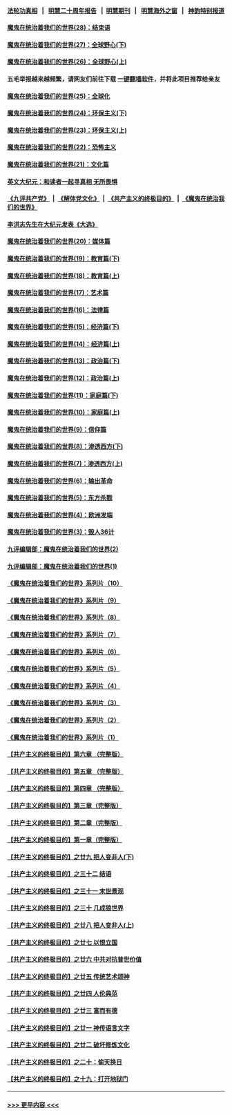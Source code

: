 #### [法轮功真相](https://github.com/gfw-breaker/truth/blob/master/README.md?t=0) &nbsp;&nbsp;|&nbsp;&nbsp; [明慧二十周年报告](https://github.com/gfw-breaker/mh-reports/blob/master/README.md?t=0) &nbsp;&nbsp;|&nbsp;&nbsp;[明慧期刊](https://github.com/gfw-breaker/mh-qikan) &nbsp;&nbsp;|&nbsp;&nbsp; [明慧海外之窗](https://github.com/gfw-breaker/mh-news/blob/master/README.md?t=0) &nbsp;&nbsp;|&nbsp;&nbsp; [神韵特别报道](https://github.com/gfw-breaker/mh-news/blob/master/shenyun.md?t=0)
#### [魔鬼在统治着我们的世界(28)：结束语](../pages/nsc422/n10936246.md?t=07050002) 
#### [魔鬼在统治着我们的世界(27)：全球野心(下)](../pages/nsc422/n10928319.md?t=07050002) 
#### [魔鬼在统治着我们的世界(26)：全球野心(上)](../pages/nsc422/n10900318.md?t=07050002) 
#### 五毛举报越来越频繁，请网友们前往下载 [一键翻墙软件](https://github.com/gfw-breaker/ssr-accounts)，并将此项目推荐给亲友
#### [魔鬼在统治着我们的世界(25)：全球化](../pages/nsc422/n10788205.md?t=07050002) 
#### [魔鬼在统治着我们的世界(24)：环保主义(下)](../pages/nsc422/n10695307.md?t=07050002) 
#### [魔鬼在统治着我们的世界(23)：环保主义(上)](../pages/nsc422/n10688613.md?t=07050002) 
#### [魔鬼在统治着我们的世界(22)：恐怖主义](../pages/nsc422/n10614727.md?t=07050002) 
#### [魔鬼在统治着我们的世界(21)：文化篇](../pages/nsc422/n10597706.md?t=07050002) 
#### [英文大纪元：和读者一起寻真相 无所畏惧](../pages/nsc422/n12542027.md?t=07050002) 
#### [《九评共产党》](https://github.com/begood0513/9ping.md/blob/master/README.md) &nbsp;|&nbsp; [《解体党文化》](../../../../jtdwh.md/blob/master/README.md)  &nbsp;|&nbsp; [《共产主义的终极目的》](../../../../gczydzjmd.md/blob/master/README.md) &nbsp;|&nbsp; [《魔鬼在统治我们的世界》](../../../../mgztzwmdsj.md/blob/master/README.md) 
#### [李洪志先生在大纪元发表《大选》](../pages/nsc422/n12534746.md?t=07050002) 
#### [魔鬼在统治着我们的世界(20)：媒体篇](../pages/nsc422/n10586579.md?t=07050002) 
#### [魔鬼在统治着我们的世界(19)：教育篇(下)](../pages/nsc422/n10564808.md?t=07050002) 
#### [魔鬼在统治着我们的世界(18)：教育篇(上)](../pages/nsc422/n10526970.md?t=07050002) 
#### [魔鬼在统治着我们的世界(17)：艺术篇](../pages/nsc422/n10499093.md?t=07050002) 
#### [魔鬼在统治着我们的世界(16)：法律篇](../pages/nsc422/n10485969.md?t=07050002) 
#### [魔鬼在统治着我们的世界(15)：经济篇(下)](../pages/nsc422/n10469975.md?t=07050002) 
#### [魔鬼在统治着我们的世界(14)：经济篇(上)](../pages/nsc422/n10457370.md?t=07050002) 
#### [魔鬼在统治着我们的世界(13)：政治篇(下)](../pages/nsc422/n10448270.md?t=07050002) 
#### [魔鬼在统治着我们的世界(12)：政治篇(上)](../pages/nsc422/n10444576.md?t=07050002) 
#### [魔鬼在统治着我们的世界(11)：家庭篇(下)](../pages/nsc422/n10440961.md?t=07050002) 
#### [魔鬼在统治着我们的世界(10)：家庭篇(上)](../pages/nsc422/n10435448.md?t=07050002) 
#### [魔鬼在统治着我们的世界(9)：信仰篇](../pages/nsc422/n10432159.md?t=07050002) 
#### [魔鬼在统治着我们的世界(8)：渗透西方(下)](../pages/nsc422/n10429603.md?t=07050002) 
#### [魔鬼在统治着我们的世界(7)：渗透西方(上)](../pages/nsc422/n10426013.md?t=07050002) 
#### [魔鬼在统治着我们的世界(6)：输出革命](../pages/nsc422/n10421536.md?t=07050002) 
#### [魔鬼在统治着我们的世界(5)：东方杀戮](../pages/nsc422/n10417707.md?t=07050002) 
#### [魔鬼在统治着我们的世界(4)：欧洲发端](../pages/nsc422/n10414890.md?t=07050002) 
#### [魔鬼在统治着我们的世界(3)：毁人36计](../pages/nsc422/n10411583.md?t=07050002) 
#### [九评编辑部：魔鬼在统治着我们的世界(2)](../pages/nsc422/n10410036.md?t=07050002) 
#### [九评编辑部：魔鬼在统治着我们的世界(1)](../pages/nsc422/n10406825.md?t=07050002) 
#### [《魔鬼在统治着我们的世界》系列片（10）](../pages/nsc422/n12292670.md?t=07050002) 
#### [《魔鬼在统治着我们的世界》系列片（9）](../pages/nsc422/n12290859.md?t=07050002) 
#### [《魔鬼在统治着我们的世界》系列片（8）](../pages/nsc422/n12287445.md?t=07050002) 
#### [《魔鬼在统治着我们的世界》系列片（7）](../pages/nsc422/n12283425.md?t=07050002) 
#### [《魔鬼在统治着我们的世界》系列片（6）](../pages/nsc422/n12282314.md?t=07050002) 
#### [《魔鬼在统治着我们的世界》系列片（5）](../pages/nsc422/n12281419.md?t=07050002) 
#### [《魔鬼在统治着我们的世界》系列片（4）](../pages/nsc422/n12274024.md?t=07050002) 
#### [《魔鬼在统治着我们的世界》系列片（3）](../pages/nsc422/n12271322.md?t=07050002) 
#### [《魔鬼在统治着我们的世界》系列片（2）](../pages/nsc422/n12269049.md?t=07050002) 
#### [《魔鬼在统治着我们的世界》系列片（1）](../pages/nsc422/n12267575.md?t=07050002) 
#### [【共产主义的终极目的】第六章 （完整版）](../pages/nsc422/n11428913.md?t=07050002) 
#### [【共产主义的终极目的】第五章 （完整版）](../pages/nsc422/n11428912.md?t=07050002) 
#### [【共产主义的终极目的】第四章 （完整版）](../pages/nsc422/n11428907.md?t=07050002) 
#### [【共产主义的终极目的】第三章（完整版）](../pages/nsc422/n11428848.md?t=07050002) 
#### [【共产主义的终极目的】第二章（完整版）](../pages/nsc422/n11428831.md?t=07050002) 
#### [【共产主义的终极目的】第一章（完整版）](../pages/nsc422/n11417651.md?t=07050002) 
#### [【共产主义的终极目的】之廿九 把人变非人(下)](../pages/nsc422/n11344140.md?t=07050002) 
#### [【共产主义的终极目的】之三十二 结语](../pages/nsc422/n11360535.md?t=07050002) 
#### [【共产主义的终极目的】之三十一 末世景观](../pages/nsc422/n11351129.md?t=07050002) 
#### [【共产主义的终极目的】之三十 几成狼世界](../pages/nsc422/n11348280.md?t=07050002) 
#### [【共产主义的终极目的】之廿八 把人变非人(上)](../pages/nsc422/n11340492.md?t=07050002) 
#### [【共产主义的终极目的】之廿七 以恨立国](../pages/nsc422/n11336944.md?t=07050002) 
#### [【共产主义的终极目的】之廿六 中共对抗普世价值](../pages/nsc422/n11324785.md?t=07050002) 
#### [【共产主义的终极目的】之廿五 传统艺术颂神](../pages/nsc422/n11296396.md?t=07050002) 
#### [【共产主义的终极目的】之廿四 人伦典范](../pages/nsc422/n11296397.md?t=07050002) 
#### [【共产主义的终极目的】之廿三 富而有德](../pages/nsc422/n11283598.md?t=07050002) 
#### [【共产主义的终极目的】之廿一 神传语言文字](../pages/nsc422/n11263265.md?t=07050002) 
#### [【共产主义的终极目的】之廿二 破坏修炼文化](../pages/nsc422/n11245728.md?t=07050002) 
#### [【共产主义的终极目的】之二十：偷天换日](../pages/nsc422/n11238846.md?t=07050002) 
#### [【共产主义的终极目的】之十九：打开地狱门](../pages/nsc422/n11206376.md?t=07050002) 

----
#### [ >>> 更早内容 <<< ](../indexes/nsc422-earlier.md)
